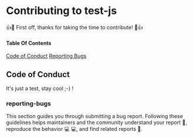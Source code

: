 # Contributing to test-js

:+1::tada: First off, thanks for taking the time to contribute! :tada::+1:


#### Table Of Contents

[Code of Conduct](#code-of-conduct)
[Reporting Bugs](#reporting-bugs)

## Code of Conduct

It's just a test, stay cool ;-) ! 


### reporting-bugs

This section guides you through submitting a bug report. Following these guidelines helps maintainers and the community understand your report :pencil:, reproduce the behavior :computer: :computer:, and find related reports :mag_right:.
